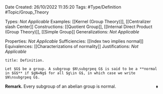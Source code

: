 <div class="topSpace"></div>

Date Created: 26/10/2022 11:35:20
Tags: #Type/Definition #Topic/Group_Theory

Types: <i>Not Applicable</i>
Examples: [[Kernel (Group Theory)]], [[Centralizer slash Center]]
Constructions: [[Quotient Group]], [[Internal Direct Product (Group Theory)]], [[Simple Group]]
Generalizations: <i>Not Applicable</i>

Properties: <i>Not Applicable</i>
Sufficiencies: [[Index two implies normal]]
Equivalences: [[Characterizations of normality]]
Justifications: <i>Not Applicable</i>

``` ad-Definition
title: Definition.

Let $G$ be a group. A subgroup $N\subgrpeq G$ is said to be a **normal in $G$** if $gN=Ng$ for all $g\in G$, in which case we write $N\nsubgrpeq G$.

```

<b>Remark.</b> Every subgroup of an abelian group is normal.<span style="float:right;">$\blacklozenge$</span>
